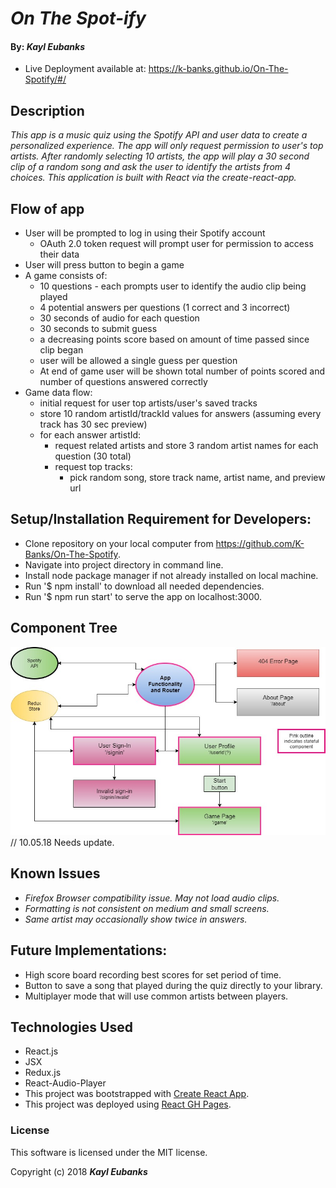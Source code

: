 ﻿# _On The Spot-ify_

#### By: _**Kayl Eubanks**_
* Live Deployment available at: https://k-banks.github.io/On-The-Spotify/#/

## Description
_This app is a music quiz using the Spotify API and user data to create a personalized experience. The app will only request permission to user's top artists. After randomly selecting 10 artists, the app will play a 30 second clip of a random song and ask the user to identify the artists from 4 choices. This application is built with React via the create-react-app._

## Flow of app
* User will be prompted to log in using their Spotify account
  * OAuth 2.0 token request will prompt user for permission to access their data
* User will press button to begin a game
* A game consists of:
  * 10 questions - each prompts user to identify the audio clip being played
  * 4 potential answers per questions (1 correct and 3 incorrect)
  * 30 seconds of audio for each question
  * 30 seconds to submit guess
  * a decreasing points score based on amount of time passed since clip began
  * user will be allowed a single guess per question
  * At end of game user will be shown total number of points scored and number of questions answered correctly
* Game data flow:
  * initial request for user top artists/user's saved tracks
  * store 10 random artistId/trackId values for answers (assuming every track has 30 sec preview)
  * for each answer artistId:
    * request related artists and store 3 random artist names for each question (30 total)
    * request top tracks:
      * pick random song, store track name, artist name, and preview url


## Setup/Installation Requirement for Developers:

* Clone repository on your local computer from https://github.com/K-Banks/On-The-Spotify.
* Navigate into project directory in command line.
* Install node package manager if not already installed on local machine.
* Run '$ npm install' to download all needed dependencies.
* Run '$ npm run start' to serve the app on localhost:3000.

## Component Tree
![Component Tree](./src/assets/On-The-Spot-ify.jpg) // 10.05.18 Needs update.

## Known Issues
* _Firefox Browser compatibility issue. May not load audio clips._
* _Formatting is not consistent on medium and small screens._
* _Same artist may occasionally show twice in answers._

## Future Implementations:
* High score board recording best scores for set period of time.
* Button to save a song that played during the quiz directly to your library.
* Multiplayer mode that will use common artists between players.

## Technologies Used
 * React.js
 * JSX
 * Redux.js
 * React-Audio-Player
 * This project was bootstrapped with [Create React App](https://github.com/facebookincubator/create-react-app).
 * This project was deployed using [React GH Pages](https://github.com/gitname/react-gh-pages).

### License

This software is licensed under the MIT license.

Copyright (c) 2018 ****_Kayl Eubanks_****
